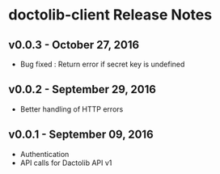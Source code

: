 # doctolib-client Release Notes

## v0.0.3 - October 27, 2016

- Bug fixed : Return error if secret key is undefined


## v0.0.2 - September 29, 2016

- Better handling of HTTP errors


## v0.0.1 - September 09, 2016

- Authentication
- API calls for Dactolib API v1